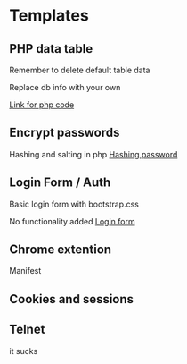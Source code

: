# Templates


## PHP data table


Remember to delete default table data


Replace db info with your own


[Link for php code](https://github.com/huesimon/Templates/blob/master/datatable.php)


## Encrypt passwords
Hashing and salting in php
[Hashing password](https://github.com/huesimon/Templates/blob/master/passwordHash.php)


## Login Form / Auth
Basic login form with bootstrap.css

No functionality added [Login form](https://github.com/huesimon/Templates/blob/master/login.php)

## Chrome extention 


Manifest


## Cookies and sessions


## Telnet 

it sucks


